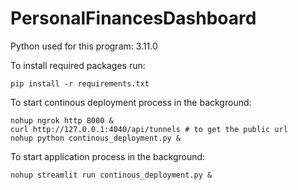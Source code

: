 # PersonalFinancesDashboard

Python used for this program: 3.11.0

To install required packages run:
```
pip install -r requirements.txt
```

To start continous deployment process in the background:
```
nohup ngrok http 8000 &
curl http://127.0.0.1:4040/api/tunnels # to get the public url
nohup python continous_deployment.py &
```

To start application process in the background:
```
nohup streamlit run continous_deployment.py &
```